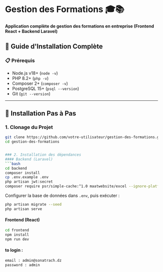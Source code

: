 
# Gestion des Formations 🎓📚  
**Application complète de gestion des formations en entreprise (Frontend React + Backend Laravel)**

## 🚀 Guide d'Installation Complète

### 📋 Prérequis
- Node.js v18+ (`node -v`)
- PHP 8.2+ (`php -v`)
- Composer 2+ (`composer -v`)
- PostgreSQL 15+ (`psql --version`)
- Git (`git --version`)

---

## 🔧 Installation Pas à Pas

### 1. Clonage du Projet
```bash
git clone https://github.com/votre-utilisateur/gestion-des-formations.git
cd gestion-des-formations


### 2. Installation des dépendances
#### Backend (Laravel)
```bash
cd backend
composer install
cp .env.example .env
php artisan jwt:secret
composer require psr/simple-cache:^1.0 maatwebsite/excel --ignore-platform-reqs 
```
Configurer la base de données dans `.env`, puis exécuter :
```bash
php artisan migrate --seed
php artisan serve
```

#### Frontend (React)
```bash
cd frontend
npm install
npm run dev
```
#### to login :
```bash
email : admin@sonatrach.dz
password : admin
 ``` 
